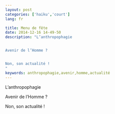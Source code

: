 ```yaml
---
layout: post
categories: ['haiku','court']
lang: fr

title: Menu de fête
date: 2014-12-16 14-49-50
description: "L’anthropophagie


Avenir de l’Homme ?


Non, son actualité !
"
keywords: anthropophagie,avenir,homme,actualité
---
```

L’anthropophagie

Avenir de l’Homme ?

Non, son actualité !
